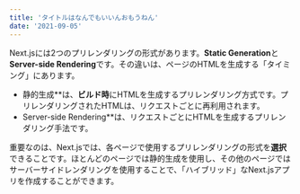 ```yaml
---
title: 'タイトルはなんでもいいんおもうねん'
date: '2021-09-05'
---
```


Next.jsには2つのプリレンダリングの形式があります。**Static Generation**と**Server-side Rendering**です。その違いは、ページのHTMLを生成する「タイミング」にあります。

- 静的生成**は、**ビルド時**にHTMLを生成するプリレンダリング方式です。プリレンダリングされたHTMLは、リクエストごとに再利用されます。
- Server-side Rendering**は、リクエストごとにHTMLを生成するプリレンダリング手法です。

重要なのは、Next.jsでは、各ページで使用するプリレンダリングの形式を**選択**できることです。ほとんどのページでは静的生成を使用し、その他のページではサーバーサイドレンダリングを使用することで、「ハイブリッド」なNext.jsアプリを作成することができます。
